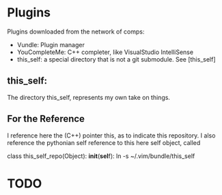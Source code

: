 # Plugins

Plugins downloaded from the network of comps:

* Vundle: Plugin manager
* YouCompleteMe: C++ completer, like VisualStudio IntelliSense 
* this\_self: a special directory that is not a git submodule. See [this\_self]

## this\_self:

The directory this\_self, represents my own take on things.

## For the Reference
I reference here the (C++) pointer this, as to indicate this repository. I also reference the pythonian self reference to this here self object, called

class this\_self\_repo(Object\)\:
    __init__(**sel**f\)\:
        ln -s ~/.vim/bundle/this_self  

# **TODO**
